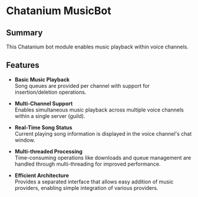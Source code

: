 # Chatanium MusicBot
## Summary
This Chatanium bot module enables music playback within voice channels.

## Features
* **Basic Music Playback**</br>
Song queues are provided per channel with support for insertion/deletion operations.

* **Multi-Channel Support**</br>
Enables simultaneous music playback across multiple voice channels within a single server (guild).

* **Real-Time Song Status**</br>
Current playing song information is displayed in the voice channel's chat window.

* **Multi-threaded Processing**</br>
Time-consuming operations like downloads and queue management are handled through multi-threading for improved performance.

* **Efficient Architecture**</br>
Provides a separated interface that allows easy addition of music providers, enabling simple integration of various providers.

